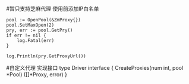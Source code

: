 #暂只支持芝麻代理
    使用前添加IP白名单
    
    pool := OpenPool(&ZmProxy{})
    pool.SetMaxOpen(2)
    pry, err := pool.GetPry()
    if err != nil {
        log.Fatal(err)
    }

    log.Println(pry.GetProxyUrl())
    
#自定义代理
    实现接口
    type Driver interface {
    	CreateProxies(num int, pool *Pool) ([]*Proxy, error)
    }
